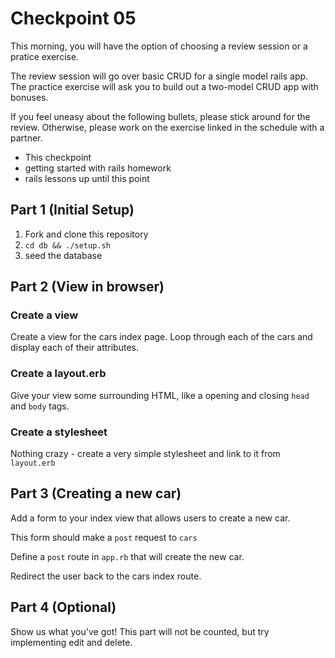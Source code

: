# Checkpoint 05

This morning, you will have the option of choosing a review session or a pratice exercise.

The review session will go over basic CRUD for a single model rails app. The practice exercise
will ask you to build out a two-model CRUD app with bonuses.

If you feel uneasy about the following bullets, please stick around for the review.
Otherwise, please work on the exercise linked in the schedule with a partner.

- This checkpoint
- getting started with rails homework
- rails lessons up until this point

## Part 1 (Initial Setup)

1. Fork and clone this repository
1. `cd db && ./setup.sh`
1. seed the database

## Part 2 (View in browser)

### Create a view

Create a view for the cars index page. Loop through
each of the cars and display each of their attributes.

### Create a layout.erb

Give your view some surrounding HTML, like a opening and closing `head`
and `body` tags.

### Create a stylesheet

Nothing crazy - create a very simple stylesheet and link to it from `layout.erb`

## Part 3 (Creating a new car)

Add a form to your index view that allows users to create a new car.

This form should make a `post` request to `cars`

Define a `post` route in `app.rb` that will create the new car.

Redirect the user back to the cars index route.

## Part 4 (Optional)

Show us what you've got! This part will not be counted, but try implementing
edit and delete.
